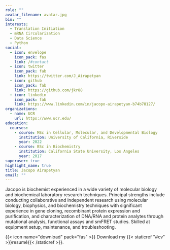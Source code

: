 ```yaml
---
role: ""
avatar_filename: avatar.jpg
bio: ""
interests:
  - Translation Initiation
  - mRNA Circularization
  - Data Science
  - Python
social:
  - icon: envelope
    icon_pack: fas
    link: /#contact
  - icon: twitter
    icon_pack: fab
    link: https://twitter.com/J_Airapetyan
  - icon: github
    icon_pack: fab
    link: https://github.com/jkr88
  - icon: linkedin
    icon_pack: fab
    link: https://www.linkedin.com/in/jacopo-airapetyan-b74b78127/
organizations:
  - name: UCR
    url: https://www.ucr.edu/
education:
  courses:
    - course: MSc in Cellular, Molecular, and Developmental Biology
      institution: University of California, Riverside
      year: 2022
    - course: BSc in Biochemistry
      institution: California State University, Los Angeles
      year: 2017
superuser: true
highlight_name: true
title: Jacopo Airapetyan
email: ""
---
```

Jacopo is biochemist experienced in a wide variety of molecular biology and biochemical laboratory research techniques. Principal strengths include conducting collaborative and independent research using molecular biology, biophysics, and biochemistry techniques with significant experience in gene cloning, recombinant protein expression and purification, and characterization of DNA/RNA and protein analytes through mutational analysis, functional assays and smFRET studies. Skilled at equipment setup, maintenance, and troubleshooting.

{{< icon name="download" pack="fas" >}} Download my {{< staticref "#cv" >}}resumé{{< /staticref >}}.
